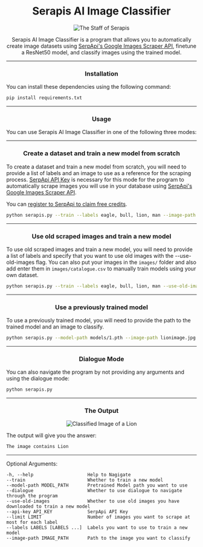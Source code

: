 <h1 align="center">Serapis AI Image Classifier</h1>

<p align="center">
  <img src="https://user-images.githubusercontent.com/73674035/211046713-2a96c5f3-6842-48d1-852c-57db0e007455.png" alt="The Staff of Serapis"/>
</p>

<p align="center">
  Serapis AI Image Classifier is a program that allows you to automatically create image datasets using <a href="https://serpapi.com/images-results">SerpApi's Google Images Scraper API</a>, finetune a ResNet50 model, and classify images using the trained model.
<br>
</p>


---

<h3 align="center">Installation</h3>

You can install these dependencies using the following command:
```bash
pip install requirements.txt
```

---

<h3 align="center">Usage</h3>

You can use Serapis AI Image Classifier in one of the following three modes:

---

<h3 align="center">Create a dataset and train a new model from scratch</h3>

To create a dataset and train a new model from scratch, you will need to provide a list of labels and an image to use as a reference for the scraping process.
[SerpApi API Key](https://serpapi.com/manage-api-key) is necessary for this mode for the program to automatically scrape images you will use in your database using [SerpApi's Google Images Scraper API](https://serpapi.com/images-results).

You can [register to SerpApi to claim free credits](https://serpapi.com/users/sign_up).

```bash
python serapis.py --train --labels eagle, bull, lion, man --image-path lionimage.jpg --api-key <SerpApi-API-KEY>
```

---

<h3 align="center">Use old scraped images and train a new model</h3>

To use old scraped images and train a new model, you will need to provide a list of labels and specify that you want to use old images with the --use-old-images flag.
You can also put your images in the `images/` folder and also add enter them in `images/catalogue.csv` to manually train models using your own dataset.

```bash
python serapis.py --train --labels eagle, bull, lion, man --use-old-images --image-path lionimage.jpg
```

---

<h3 align="center">Use a previously trained model</h3>

To use a previously trained model, you will need to provide the path to the trained model and an image to classify.

```bash
python serapis.py --model-path models/1.pth --image-path lionimage.jpg
```

---

<h3 align="center">Dialogue Mode</h3>

You can also navigate the program by not providing any arguments and using the dialogue mode:

```bash
python serapis.py
```

---

<h3 align="center">The Output</h3>
<p align="center">
<img src="https://user-images.githubusercontent.com/73674035/211052320-f53cc530-6047-4ac3-8177-53f3daa6371a.png" alt="Classified Image of a Lion"/>
</p>

The output will give you the answer:

```bash
The image contains Lion
```

---

Optional Arguments:

    -h, --help                    Help to Nagigate
    --train                       Whether to train a new model
    --model-path MODEL_PATH       Pretrained Model path you want to use
    --dialogue                    Whether to use dialogue to navigate through the program
    --use-old-images              Whether to use old images you have downloaded to train a new model
    --api-key API_KEY             SerpApi API Key
    --limit LIMIT                 Number of images you want to scrape at most for each label
    --labels LABELS [LABELS ...]  Labels you want to use to train a new model
    --image-path IMAGE_PATH       Path to the image you want to classify
